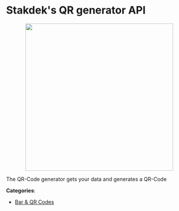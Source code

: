 # Stakdek's QR generator API
<p align="center">
    <img width="400" src="https://raw.githubusercontent.com/apis-list/apis-list/apis/stakdeks-qr-generator-api/logo_256x256.png" />
</p>

The QR-Code generator gets your data and generates a QR-Code



**Categories**:

- [Bar & QR Codes](https://github.com/apis-list/apis-list#bar-and-qr-codes)



